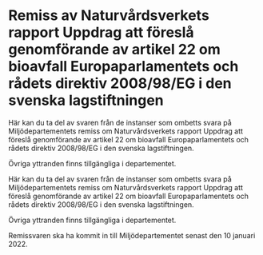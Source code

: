 # Remiss av Naturvårdsverkets rapport Uppdrag att föreslå genomförande av artikel 22 om bioavfall Europaparlamentets och rådets direktiv 2008/98/EG i den svenska lagstiftningen

Här kan du ta del av svaren från de instanser som ombetts svara på Miljödepartementets remiss om Naturvårdsverkets rapport Uppdrag att föreslå genomförande av artikel 22 om bioavfall Europaparlamentets och rådets direktiv 2008/98/EG i den svenska lagstiftningen.

Övriga yttranden finns tillgängliga i departementet.

Här kan du ta del av svaren från de instanser som ombetts svara på Miljödepartementets remiss om Naturvårdsverkets rapport Uppdrag att föreslå genomförande av artikel 22 om bioavfall Europaparlamentets och rådets direktiv 2008/98/EG i den svenska lagstiftningen.

Övriga yttranden finns tillgängliga i departementet.

Remissvaren ska ha kommit in till Miljödepartementet senast den 10 januari 2022.
